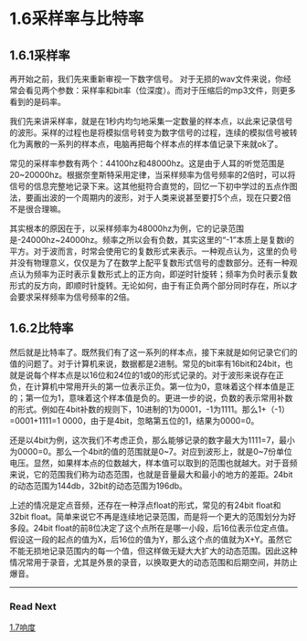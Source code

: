 1.6采样率与比特率
=======

## 1.6.1采样率

再开始之前，我们先来重新审视一下数字信号。 对于无损的wav文件来说，你经常会看见两个参数：采样率和bit率（位深度）。而对于压缩后的mp3文件，则更多看到的是码率。

我们先来讲采样率，就是在1秒内均匀地采集一定数量的样本点，以此来记录信号的波形。采样的过程也是将模拟信号转变为数字信号的过程，连续的模拟信号被转化为离散的一系列的样本点，电脑再把每个样本点的样本值记录下来就ok了。

常见的采样率参数有两个：44100hz和48000hz。这是由于人耳的听觉范围是20~20000hz。根据奈奎斯特采用定律，当采样频率为信号频率的2倍时，可以将信号的信息完整地记录下来。这其他挺符合直觉的，回忆一下初中学过的五点作图法，要画出波的一个周期内的波形，对于人类来说甚至要打5个点，现在只要2倍不是很合理嘛。

其实根本的原因在于，以采样频率为48000hz为例，它的记录范围是-24000hz~24000hz。频率之所以会有负数，其实这里的“-1”本质上是复数i的平方。对于波而言，时常会使用它的复数形式来表示。一种观点认为，这里的负号并没有物理意义，仅仅是为了在数学上配平复数形式信号的虚数部分。还有一种观点认为频率为正时表示复数形式上的正方向，即逆时针旋转；频率为负时表示复数形式的反方向，即顺时针旋转。无论如何，由于有正负两个部分同时存在，所以才会要求采样频率为信号频率的2倍。

## 1.6.2比特率

然后就是比特率了。既然我们有了这一系列的样本点，接下来就是如何记录它们的值的问题了。对于计算机来说，数据都是2进制。常见的bit率有16bit和24bit，也就是说每个样本点是以16位和24位的1或0的形式记录的。对于波形来说存在正负，在计算机中常用开头的第一位表示正负。第一位为0，意味着这个样本值是正的；第一位为1，意味着这个样本值是负的。更进一步的说，负数的表示常用补数的形式。例如在4bit补数的规则下，10进制的1为0001，-1为1111。那么1+（-1）=0001+1111=1 0000，由于是4bit，忽略第五位的1，结果为0000=0。

还是以4bit为例，这次我们不考虑正负，那么能够记录的数字最大为1111=7，最小为0000=0。那么一个4bit的值的范围就是0~7。对应到波形上，就是0~7份单位电压。显然，如果样本点的位数越大，样本值可以取到的范围也就越大。对于音频来说，它的范围我们称为动态范围，也就是音量最大和最小的地方的差距。24bit的动态范围为144db，32bit的动态范围为196db。

上述的情况是定点音频，还存在一种浮点float的形式，常见的有24bit float和32bit float。简单来说它不再是连续地记录范围，而是将一个更大的范围划分为好多段。24bit float的前8位决定了这个点所在是哪一小段，后16位表示位定点值。假设这一段的起点的值为X，后16位的值为Y，那么这个点的值就为X+Y。虽然它不能无损地记录范围内的每一个值，但这样做无疑大大扩大的动态范围。因此这种情况常用于录音，尤其是外景的录音，以换取更大的动态范围和后期空间，并防止爆音。

***

### Read Next

[1.7响度](https://fusmixing.site/html/mdwiki.html#!./master1_7.md)
